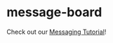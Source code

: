 # message-board

 Check out our [Messaging Tutorial](https://docs.oasis.dev/tutorials/messaging.html)!